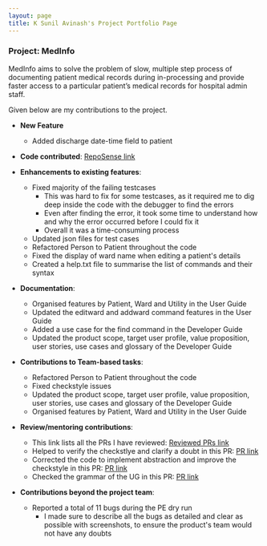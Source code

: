 ```yaml
---
layout: page
title: K Sunil Avinash's Project Portfolio Page
---
```


### Project: MedInfo

MedInfo aims to solve the problem of slow, multiple step process of documenting patient medical records during in-processing and provide faster access to a particular patient’s medical records for hospital admin staff.

Given below are my contributions to the project.

- **New Feature**
    - Added discharge date-time field to patient

- **Code contributed**: [RepoSense link](https://nus-cs2103-ay2223s2.github.io/tp-dashboard/?search=ksunil2001&breakdown=true)

- **Enhancements to existing features**:
    - Fixed majority of the failing testcases
      - This was hard to fix for some testcases, as it required me to dig deep inside the code with the debugger to find the errors
      - Even after finding the error, it took some time to understand how and why the error occurred before I could fix it
      - Overall it was a time-consuming process
    - Updated json files for test cases
    - Refactored Person to Patient throughout the code
    - Fixed the display of ward name when editing a patient's details
    - Created a help.txt file to summarise the list of commands and their syntax

- **Documentation**:
    - Organised features by Patient, Ward and Utility in the User Guide
    - Updated the editward and addward command features in the User Guide
    - Added a use case for the find command in the Developer Guide
    - Updated the product scope, target user profile, value proposition, user stories, use cases and glossary of the Developer Guide

- **Contributions to Team-based tasks**:
    - Refactored Person to Patient throughout the code
    - Fixed checkstyle issues
    - Updated the product scope, target user profile, value proposition, user stories, use cases and glossary of the Developer Guide
    - Organised features by Patient, Ward and Utility in the User Guide

- **Review/mentoring contributions**:
    - This link lists all the PRs I have reviewed: [Reviewed PRs link](https://github.com/AY2223S2-CS2103T-T12-2/tp/pulls?q=is%3Apr+is%3Aclosed+reviewed-by%3A%40me)
    - Helped to verify the checkstlye and clarify a doubt in this PR: [PR link](https://github.com/AY2223S2-CS2103T-T12-2/tp/pull/121)
    - Corrected the code to implement abstraction and improve the checkstyle in this PR: [PR link](https://github.com/AY2223S2-CS2103T-T12-2/tp/pull/159)
    - Checked the grammar of the UG in this PR: [PR link](https://github.com/AY2223S2-CS2103T-T12-2/tp/pull/249)

- **Contributions beyond the project team**:
    - Reported a total of 11 bugs during the PE dry run
      - I made sure to describe all the bugs as detailed and clear as possible with screenshots, to ensure the product's team would not have any doubts
